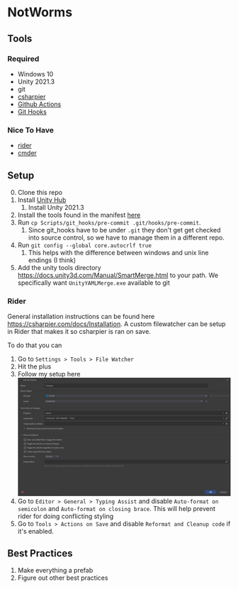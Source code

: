 # NotWorms

## Tools

### Required

* Windows 10
* Unity 2021.3
* git
* [csharpier](https://csharpier.com/)
* [Github Actions](https://github.com/features/actions)
* [Git Hooks](https://git-scm.com/book/en/v2/Customizing-Git-Git-Hooks)

### Nice To Have

* [rider](https://www.jetbrains.com/rider/)
* [cmder](https://cmder.net/)

## Setup

0. Clone this repo
1. Install [Unity Hub](https://unity3d.com/get-unity/download)
   1. Install Unity 2021.3
2. Install the tools found in the manifest [here](./.config/dotnet-tools.json)
3. Run `cp Scripts/git_hooks/pre-commit .git/hooks/pre-commit`. 
   1. Since git_hooks have to be under `.git` they don't get get checked into source control, so we have to manage them in a different repo.
4. Run `git config --global core.autocrlf true`
   1. This helps with the difference between windows and unix line endings (I think)
5. Add the unity tools directory https://docs.unity3d.com/Manual/SmartMerge.html to your path. We specifically want `UnityYAMLMerge.exe` available to git


### Rider 

General installation instructions can be found here https://csharpier.com/docs/Installation. 
A custom filewatcher can be setup in Rider that makes it so csharpier is ran on save.

To do that you can
1. Go to `Settings > Tools > File Watcher`
2. Hit the plus
3. Follow my setup here ![](Docs/Images/csharpier-filewatcher.JPG)
4. Go to `Editor > General > Typing Assist` and disable `Auto-format on semicolon` and `Auto-format on closing brace`. This will help prevent rider for doing conflicting styling 
5. Go to `Tools > Actions on Save` and disable `Reformat and Cleanup code` if it's enabled.

## Best Practices

1. Make everything a prefab
2. Figure out other best practices
